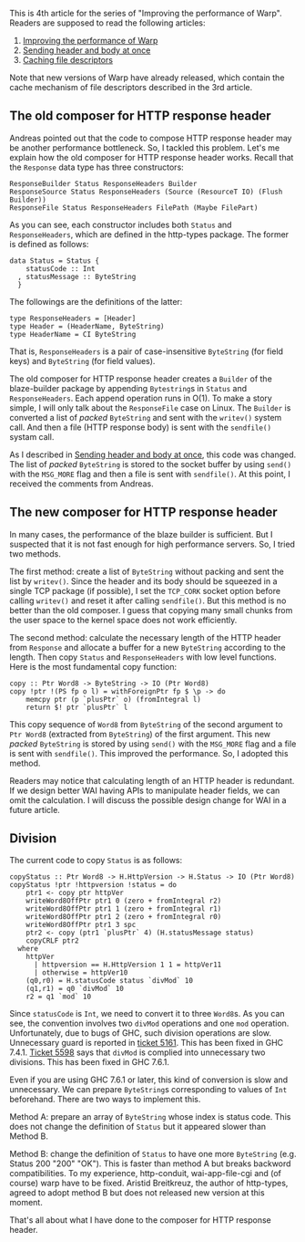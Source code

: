 This is 4th article for the series of "Improving the performance of Warp".
Readers are supposed to read the following articles:

1. [Improving the performance of Warp](improving-warp)
2. [Sending header and body at once](header-body)
3. [Caching file descriptors](caching-fd)

Note that new versions of Warp have already released,
which contain the cache mechanism of file descriptors
described in the 3rd article.

## The old composer for HTTP response header

Andreas pointed out that the code to compose HTTP response header
may be another performance bottleneck.
So, I tackled this problem.
Let's me explain how the old composer for HTTP response header
works. Recall that the `Response` data type has
three constructors:

    ResponseBuilder Status ResponseHeaders Builder
    ResponseSource Status ResponseHeaders (Source (ResourceT IO) (Flush Builder))
    ResponseFile Status ResponseHeaders FilePath (Maybe FilePart)

As you can see, each constructor includes both `Status` and `ResponseHeaders`, which are defined in the http-types package. The former is defined as follows:

    data Status = Status {
        statusCode :: Int
      , statusMessage :: ByteString
      }

The followings are the definitions of the latter:

    type ResponseHeaders = [Header]
    type Header = (HeaderName, ByteString)
    type HeaderName = CI ByteString

That is, `ResponseHeaders` is a pair of case-insensitive `ByteString` (for field keys) and `ByteString` (for field values).

The old composer for HTTP response header creates a `Builder` of the blaze-builder package by appending `Bytestring`s in `Status` and `ResponseHeaders`. Each append operation runs in O(1).
To make a story simple, I will only talk about the `ResponseFile` case on Linux. The `Builder` is converted a list of *packed* `ByteString` and sent with the `writev()` system call. And then a file (HTTP response body) is sent with the `sendfile()` systam call.

As I described in [Sending header and body at once](header-body), this code was changed. The list of *packed* `ByteString` is stored to the socket buffer by using `send()` with the `MSG_MORE` flag and then a file is sent with `sendfile()`. At this point, I received the comments from Andreas.

## The new composer for HTTP response header

In many cases, the performance of the blaze builder is sufficient.
But I suspected that it is not fast enough for
high performance servers.
So, I tried two methods.

The first method: create a list of `ByteString` without packing
and sent the list by `writev()`. Since the header and its body
should be squeezed in a single TCP package (if possible),
I set the `TCP_CORK` socket option before calling `writev()`
and reset it after calling `sendfile()`.
But this method is no better than the old composer.
I guess that copying many small chunks from the user space to the kernel
space does not work efficiently.

The second method: calculate the necessary length of the HTTP header
from `Response` and allocate a buffer for a new `ByteString`
according to the length.
Then copy `Status` and `ResponseHeaders` with low level
functions. Here is the most fundamental copy function:

    copy :: Ptr Word8 -> ByteString -> IO (Ptr Word8)
    copy !ptr !(PS fp o l) = withForeignPtr fp $ \p -> do
        memcpy ptr (p `plusPtr` o) (fromIntegral l)
        return $! ptr `plusPtr` l

This copy sequence of `Word8` from `ByteString` of the second argument
to `Ptr Word8` (extracted from `ByteString`) of the first argument.
This new *packed* `ByteString` is stored by using `send()` with the `MSG_MORE` flag and a file is sent with `sendfile()`. This improved the performance. So, I adopted this method.

Readers may notice that calculating length of an HTTP header is redundant.
If we design better WAI having APIs to manipulate header fields,
we can omit the calculation.
I will discuss the possible design change for WAI in a future article.

## Division

The current code to copy `Status` is as follows:

    copyStatus :: Ptr Word8 -> H.HttpVersion -> H.Status -> IO (Ptr Word8)
    copyStatus !ptr !httpversion !status = do
        ptr1 <- copy ptr httpVer
        writeWord8OffPtr ptr1 0 (zero + fromIntegral r2)
        writeWord8OffPtr ptr1 1 (zero + fromIntegral r1)
        writeWord8OffPtr ptr1 2 (zero + fromIntegral r0)
        writeWord8OffPtr ptr1 3 spc
        ptr2 <- copy (ptr1 `plusPtr` 4) (H.statusMessage status)
        copyCRLF ptr2
      where
        httpVer
          | httpversion == H.HttpVersion 1 1 = httpVer11
          | otherwise = httpVer10
        (q0,r0) = H.statusCode status `divMod` 10
        (q1,r1) = q0 `divMod` 10
        r2 = q1 `mod` 10

Since `statusCode` is `Int`, we need to convert it to three `Word8`s.
As you can see, the convention involves
two `divMod` operations and one `mod` operation.
Unfortunately, due to bugs of GHC, such division operations are slow.
Unnecessary guard is reported in [ticket 5161](http://hackage.haskell.org/trac/ghc/ticket/5161). This has been fixed in GHC 7.4.1.
[Ticket 5598](http://hackage.haskell.org/trac/ghc/ticket/5598) says
that `divMod` is complied
into unnecessary two divisions.
This has been fixed in GHC 7.6.1.

Even if you are using GHC 7.6.1 or later, this kind of conversion is slow and
unnecessary. We can prepare `ByteString`s corresponding to values of `Int` beforehand.
There are two ways to implement this.

Method A: prepare an array of `ByteString` whose index is status code.
This does not change the definition of `Status`
but it appeared slower than Method B.

Method B: change the definition of `Status` to have one more
`ByteString` (e.g. Status 200 "200" "OK"). This is faster than method A
but breaks backword compatibilities.
To my experience,
http-conduit, wai-app-file-cgi and (of course) warp have to be fixed.
Aristid Breitkreuz, the author of http-types, agreed
to adopt method B but does not released new version at this moment.

That's all about what I have done to the composer for HTTP response header.
